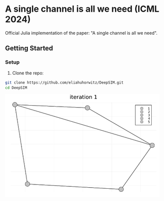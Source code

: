 # A single channel is all we need (ICML 2024)
Official Julia implementation of the paper: "A single channel is all we need".

## Getting Started

### Setup 
1.  Clone the repo:
```bash
git clone https://github.com/eliahuhorwitz/DeepSIM.git
cd DeepSIM
```

![](wl.gif)
